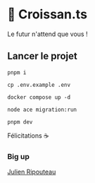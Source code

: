 # 🥐 Croissan.ts

Le futur n'attend que vous !

## Lancer le projet

`pnpm i`

`cp .env.example .env`

`docker compose up -d`

`node ace migration:run`

`pnpm dev`

Félicitations ☕️

### Big up

[Julien Ripouteau](https://github.com/Julien-R44)
